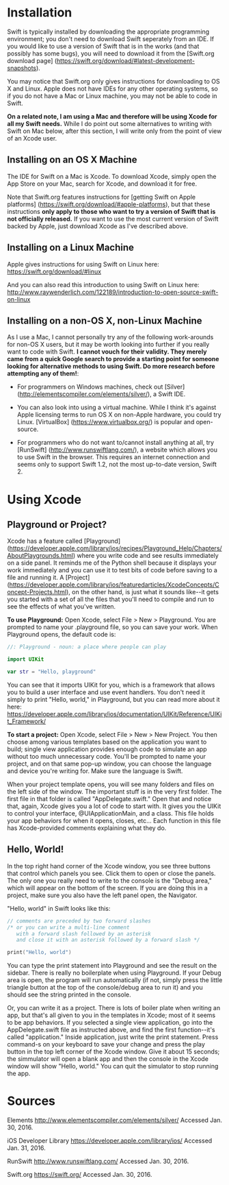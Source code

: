 # Installation

Swift is typically installed by downloading the appropriate programming environment; you don't need to download Swift seperately from an IDE. If you would like to use a version of Swift that is in the works (and that possibly has some bugs), you will need to download it from the [Swift.org download page] (https://swift.org/download/#latest-development-snapshots).

You may notice that Swift.org only gives instructions for downloading to OS X and Linux. Apple does not have IDEs for any other operating systems, so if you do not have a Mac or Linux machine, you may not be able to code in Swift.

**On a related note, I am using a Mac and therefore will be using Xcode for all my Swift needs.** While I do point out some alternatives to writing with Swift on Mac below, after this section, I will write only from the point of view of an Xcode user.

## Installing on an OS X Machine

The IDE for Swift on a Mac is Xcode. To download Xcode, simply open the App Store on your Mac, search for Xcode, and download it for free.

Note that Swift.org features instructions for [getting Swift on Apple platforms] (https://swift.org/download/#apple-platforms), but that these instructions **only apply to those who want to try a version of Swift that is not officially released.** If you want to use the most current version of Swift backed by Apple, just download Xcode as I've described above.

## Installing on a Linux Machine

Apple gives instructions for using Swift on Linux here: https://swift.org/download/#linux

And you can also read this introduction to using Swift on Linux here: http://www.raywenderlich.com/122189/introduction-to-open-source-swift-on-linux

## Installing on a non-OS X, non-Linux Machine
As I use a Mac, I cannot personally try any of the following work-arounds for non-OS X users, but it may be worth looking into further if you really want to code with Swift. **I cannot vouch for their validity. They merely came from a quick Google search to provide a starting point for someone looking for alternative methods to using Swift. Do more research before attempting any of them!**:

- For programmers on Windows machines, check out [Silver] (http://elementscompiler.com/elements/silver/), a Swift IDE.

- You can also look into using a virtual machine. While I think it's against Apple licensing terms to run OS X on non-Apple hardware, you could try Linux. [VirtualBox] (https://www.virtualbox.org/) is popular and open-source.

- For programmers who do not want to/cannot install anything at all, try [RunSwift] (http://www.runswiftlang.com/), a website which allows you to use Swift in the browser. This requires an internet connection and seems only to support Swift 1.2, not the most up-to-date version, Swift 2.

# Using Xcode

## Playground or Project?

Xcode has a feature called [Playground] (https://developer.apple.com/library/ios/recipes/Playground_Help/Chapters/AboutPlaygrounds.html) where you write code and see results immediately on a side panel. It reminds me of the Python shell because it displays your work immediately and you can use it to test bits of code before saving to a file and running it. A [Project] (https://developer.apple.com/library/ios/featuredarticles/XcodeConcepts/Concept-Projects.html), on the other hand, is just what it sounds like--it gets you started with a set of all the files that you'll need to compile and run to see the effects of what you've written.

**To use Playground:** Open Xcode, select File > New > Playground. You are prompted to name your .playground file, so you can save your work. When Playground opens, the default code is:

```swift
//: Playground - noun: a place where people can play

import UIKit

var str = "Hello, playground"
```

You can see that it imports UIKit for you, which is a framework that allows you to build a user interface and use event handlers. You don't need it simply to print "Hello, world," in Playground, but you can read more about it here: https://developer.apple.com/library/ios/documentation/UIKit/Reference/UIKit_Framework/

**To start a project:** Open Xcode, select File > New > New Project. You then choose among various templates based on the application you want to build; single view application provides enough code to simulate an app without too much unnecessary code. You'll be prompted to name your project, and on that same pop-up window, you can choose the language and device you're writing for. Make sure the language is Swift.

When your project template opens, you will see many folders and files on the left side of the window. The important stuff is in the very first folder. The first file in that folder is called "AppDelegate.swift." Open that and notice that, again, Xcode gives you a lot of code to start with. It gives you the UIKit to control your interface, @UIApplicationMain, and a class. This file holds your app behaviors for when it opens, closes, etc... Each function in this file has Xcode-provided comments explaining what they do.

## Hello, World!

In the top right hand corner of the Xcode window, you see three buttons that control which panels you see. Click them to open or close the panels. The only one you really need to write to the console is the "Debug area," which will appear on the bottom of the screen. If you are doing this in a project, make sure you also have the left panel open, the Navigator.

"Hello, world" in Swift looks like this:

```swift
// comments are preceded by two forward slashes
/* or you can write a multi-line comment
   with a forward slash followed by an asterisk
   and close it with an asterisk followed by a forward slash */

print("Hello, world")
```

You can type the print statement into Playground and see the result on the sidebar. There is really no boilerplate when using Playground. If your Debug area is open, the program will run automatically (if not, simply press the little triangle button at the top of the console/debug area to run it) and you should see the string printed in the console.

Or, you can write it as a project. There is lots of boiler plate when writing an app, but that's all given to you in the templates in Xcode; most of it seems to be app behaviors. If you selected a single view application, go into the AppDelegate.swift file as instructed above, and find the first function--it's called "application." Inside application, just write the print statement. Press command-s on your keyboard to save your change and press the play button in the top left corner of the Xcode window. Give it about 15 seconds; the simmulator will open a blank app and then the console in the Xcode window will show "Hello, world." You can quit the simulator to stop running the app.

# Sources

Elements http://www.elementscompiler.com/elements/silver/ Accessed Jan. 30, 2016.

iOS Developer Library https://developer.apple.com/library/ios/ Accessed Jan. 31, 2016.

RunSwift http://www.runswiftlang.com/ Accessed Jan. 30, 2016.

Swift.org https://swift.org/ Accessed Jan. 30, 2016.
